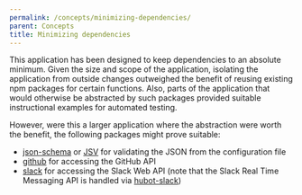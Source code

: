 ```yaml
---
permalink: /concepts/minimizing-dependencies/
parent: Concepts
title: Minimizing dependencies
---
```

This application has been designed to keep dependencies to an absolute
minimum. Given the size and scope of the application, isolating the
application from outside changes outweighed the benefit of reusing existing
npm packages for certain functions. Also, parts of the application that would
otherwise be abstracted by such packages provided suitable instructional
examples for automated testing.

However, were this a larger application where the abstraction were worth the
benefit, the following packages might prove suitable:

- [json-schema](https://www.npmjs.com/package/json-schema) or
  [JSV](https://www.npmjs.com/package/JSV) for validating the JSON from the
  configuration file
- [github](https://www.npmjs.com/package/github) for accessing the GitHub API
- [slack](https://www.npmjs.com/package/slack) for accessing the Slack Web API
  (note that the Slack Real Time Messaging API is handled via
  [hubot-slack](https://www.npmjs.com/package/hubot-slack))
